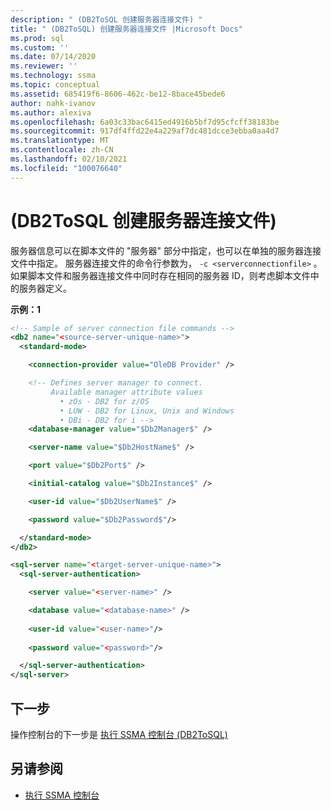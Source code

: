```yaml
---
description: " (DB2ToSQL 创建服务器连接文件) "
title: " (DB2ToSQL) 创建服务器连接文件 |Microsoft Docs"
ms.prod: sql
ms.custom: ''
ms.date: 07/14/2020
ms.reviewer: ''
ms.technology: ssma
ms.topic: conceptual
ms.assetid: 685419f6-8606-462c-be12-8bace45bede6
author: nahk-ivanov
ms.author: alexiva
ms.openlocfilehash: 6a03c33bac6415ed4916b5bf7d95cfcff38183be
ms.sourcegitcommit: 917df4ffd22e4a229af7dc481dcce3ebba0aa4d7
ms.translationtype: MT
ms.contentlocale: zh-CN
ms.lasthandoff: 02/10/2021
ms.locfileid: "100076640"
---
```

# <a name="creating-the-server-connection-files-db2tosql"></a> (DB2ToSQL 创建服务器连接文件) 

服务器信息可以在脚本文件的 "服务器" 部分中指定，也可以在单独的服务器连接文件中指定。 服务器连接文件的命令行参数为， `-c <serverconnectionfile>` 。 如果脚本文件和服务器连接文件中同时存在相同的服务器 ID，则考虑脚本文件中的服务器定义。

**示例：1**

```xml
<!-- Sample of server connection file commands -->
<db2 name="<source-server-unique-name>">
  <standard-mode>

    <connection-provider value="OleDB Provider" />

    <!-- Defines server manager to connect.
         Available manager attribute values
           • zOs - DB2 for z/OS
           • LUW - DB2 for Linux, Unix and Windows
           • DBi - DB2 for i -->
    <database-manager value="$Db2Manager$" />

    <server-name value="$Db2HostName$" />

    <port value="$Db2Port$" />

    <initial-catalog value="$Db2Instance$" />

    <user-id value="$Db2UserName$" />

    <password value="$Db2Password$"/>

  </standard-mode>
</db2>
```

```xml
<sql-server name="<target-server-unique-name>">
  <sql-server-authentication>

    <server value="<server-name>" />

    <database value="<database-name>" />
  
    <user-id value="<user-name>"/>
  
    <password value="<password>"/>

  </sql-server-authentication>
</sql-server>
```

## <a name="next-step"></a>下一步

操作控制台的下一步是 [执行 SSMA 控制台 &#40;DB2ToSQL&#41;](../../ssma/db2/executing-the-ssma-console-db2tosql.md)

## <a name="see-also"></a>另请参阅

- [执行 SSMA 控制台](./executing-the-ssma-console-db2tosql.md)